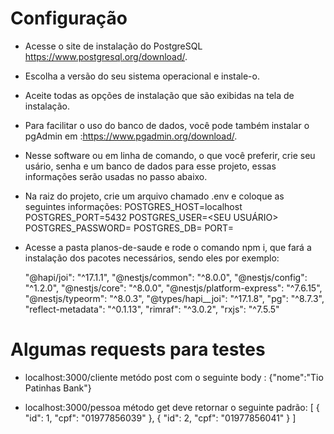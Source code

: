 
# Configuração 


* Acesse o site de instalação do PostgreSQL https://www.postgresql.org/download/.
* Escolha a versão do seu sistema operacional e instale-o.
* Aceite todas as opções de instalação que são exibidas na tela de instalação.
* Para facilitar o uso do banco de dados, você pode também instalar o pgAdmin em :https://www.pgadmin.org/download/.
* Nesse software ou em linha de comando, o que você preferir, crie seu usário, senha e um banco de dados para esse projeto, essas informações serão usadas no passo abaixo. 
* Na raiz do projeto, crie um arquivo chamado .env e coloque as seguintes informações:
POSTGRES_HOST=localhost
POSTGRES_PORT=5432
POSTGRES_USER=<SEU USUÁRIO>
POSTGRES_PASSWORD=<SUA SENHA>
POSTGRES_DB=<SEU BANCO DE DADOS>
PORT=<PORTA>
* Acesse a pasta planos-de-saude e rode o comando npm i, que fará a instalação dos pacotes necessários, sendo eles por exemplo:

    "@hapi/joi": "^17.1.1",
    "@nestjs/common": "^8.0.0",
    "@nestjs/config": "^1.2.0",
    "@nestjs/core": "^8.0.0",
    "@nestjs/platform-express": "^7.6.15",
    "@nestjs/typeorm": "^8.0.3",
    "@types/hapi__joi": "^17.1.8",
    "pg": "^8.7.3",
    "reflect-metadata": "^0.1.13",
    "rimraf": "^3.0.2",
    "rxjs": "^7.5.5"

# Algumas requests para testes
* localhost:3000/cliente metódo post com o seguinte body : {"nome":"Tio Patinhas Bank"}

* localhost:3000/pessoa método get deve retornar o seguinte padrão: [
    {
        "id": 1,
        "cpf": "01977856039"
    },
    {
        "id": 2,
        "cpf": "01977856041"
    }
]

